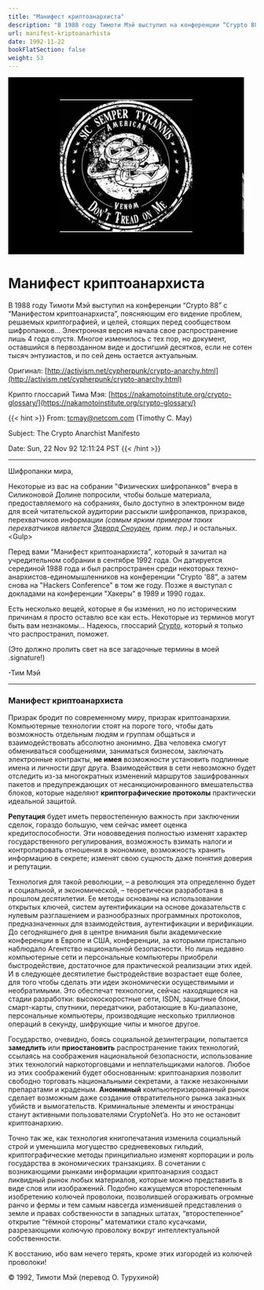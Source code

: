 ```yaml
---
title: "Манифест криптоанархиста"
description: "В 1988 году Тимоти Мэй выступил на конференции “Crypto 88” с “Манифестом криптоанархиста”, поясняющим его видение проблем, решаемых криптографией, и целей, стоящих перед сообществом шифропанков..."
url: manifest-kriptoanarhista
date: 1992-11-22
bookFlatSection: false
weight: 53
---
```


![cover](/img/mk-498.jpg#center)

# Манифест криптоанархиста

В 1988 году Тимоти Мэй выступил на конференции “Crypto 88” с “Манифестом криптоанархиста”, поясняющим его видение проблем, решаемых криптографией, и целей, стоящих перед сообществом шифропанков... Электронная версия начала свое распространение лишь 4 года спустя. Многое изменилось с тех пор, но документ, оставшийся в первозданном виде и достигший десятков, если не сотен тысяч энтузиастов, и по сей день остается актуальным.

Оригинал: [http://activism.net/cypherpunk/crypto-anarchy.html](http://activism.net/cypherpunk/crypto-anarchy.html)

Крипто глоссарий Тима Мэя: [https://nakamotoinstitute.org/crypto-glossary/](https://nakamotoinstitute.org/crypto-glossary/)  

{{< hint >}}
From: tcmay@netcom.com (Timothy C. May)

Subject: The Crypto Anarchist Manifesto

Date: Sun, 22 Nov 92 12:11:24 PST
{{< /hint >}}

---

Шифропанки мира,

Некоторые из вас на собрании "Физических шифропанков" вчера в Силиконовой Долине попросили, чтобы больше материала, предоставляемого на собраниях, было доступно в электронном виде для всей читательской аудитории рассыкли шифропанков, призраков, перехватчиков информации _(самым ярким примером таких перехватчиков является_ [_Эдвард Сноуден_](https://ru.wikipedia.org/wiki/%D0%A1%D0%BD%D0%BE%D1%83%D0%B4%D0%B5%D0%BD%2C_%D0%AD%D0%B4%D0%B2%D0%B0%D1%80%D0%B4)_, прим. пер.)_ и остальных. \<Gulp\>

Перед вами "Манифест криптоанархиста", который я зачитал на учредительном собрании в сентябре 1992 года. Он датируется серединой 1988 года и был распространен среди некоторых техно-анархистов-единомышленников на конференции "Crypto '88", а затем снова на "Hackers Conference" в том же году. Позже я выступал с докладами на конференции "Хакеры" в 1989 и 1990 годах.

Есть несколько вещей, которые я бы изменил, но по историческим причинам я просто оставлю все как есть. Некоторые из терминов могут быть вам незнакомы... Надеюсь, глоссарий [Crypto](https://nakamotoinstitute.org/crypto-glossary/), который я только что распространил, поможет.

(Это должно пролить свет на все загадочные термины в моей .signature!)

-Тим Мэй

---

### **Манифест криптоанархиста**

Призрак бродит по современному миру, призрак криптоанархии. Компьютерные технологии стоят на пороге того, чтобы дать возможность отдельным людям и группам общаться и взаимодействовать абсолютно анонимно. Два человека смогут обмениваться сообщениями, заниматься бизнесом, заключать электронные контракты, **не имея** возможности установить подлинные имена и личности друг друга. Взаимодействия в сети невозможно будет отследить из-за многократных изменений маршрутов зашифрованных пакетов и предупреждающих от несанкционированного вмешательства блоков, которые наделяют **криптографические протоколы** практически идеальной защитой.

**Репутация** будет иметь первостепенную важность при заключении сделок, гораздо большую, чем сейчас имеет оценка кредитоспособности. Эти нововведения полностью изменят характер государственного регулирования, возможность взимать налоги и контролировать отношения в экономике, возможность хранить информацию в секрете; изменят свою сущность даже понятия доверия и репутации.

Технология для такой революции, – а революция эта определенно будет и социальной, и экономической, – теоретически разработана в прошлом десятилетии. Ее методы основаны на использовании открытых ключей, систем аутентификации на основе доказательств с нулевым разглашением и разнообразных программных протоколов, предназначенных для взаимодействия, аутентификации и верификации. До сегодняшнего дня в центре внимания были академические конференции в Европе и США, конференции, за которыми пристально наблюдало Агентство национальной безопасности. Но лишь недавно компьютерные сети и персональные компьютеры приобрели быстродействие, достаточное для практической реализации этих идей. И в следующее десятилетие быстродействие возрастает еще более, для того чтобы сделать эти идеи экономически осуществимыми и необратимыми. Это обеспечат технологии, сейчас находящиеся на стадии разработки: высокоскоростные сети, ISDN, защитные блоки, смарт-карты, спутники, передатчики, работающие в Ku-диапазоне, персональные компьютеры, производящие несколько триллионов операций в секунду, шифрующие чипы и многое другое.

Государство, очевидно, боясь социальной дезинтеграции, попытается **замедлить** или **приостановить** распространение таких технологий, ссылаясь на соображения национальной безопасности, использование этих технологий наркоторговцами и неплательщиками налогов. Любое из этих соображений будет обоснованным: криптоанархия позволит свободно торговать национальными секретами, а также незаконными препаратами и краденым. **Анонимный** компьютеризированный рынок сделает возможным даже создание отвратительного рынка заказных убийств и вымогательств. Криминальные элементы и иностранцы станут активными пользователями CryptoNet’a. Но это не остановит криптоанархию.

Точно так же, как технология книгопечатания изменила социальный строй и уменьшила могущество средневековых гильдий, криптографические методы принципиально изменят корпорации и роль государства в экономических транзакциях. В сочетании с возникающими рынками информации криптоанархия создаст ликвидный рынок любых материалов, которые можно представить в виде слов или изображений. Подобно кажущемуся второстепенным изобретению колючей проволоки, позволившей огораживать огромные ранчо и фермы и тем самым навсегда изменившей представления о земле и правах собственности в западных штатах, “второстепенное” открытие “тёмной стороны” математики стало кусачками, разрезающими колючую проволоку вокруг интеллектуальной собственности.

К восстанию, ибо вам нечего терять, кроме этих изгородей из колючей проволоки!

© 1992, Тимоти Мэй (перевод О. Турухиной)